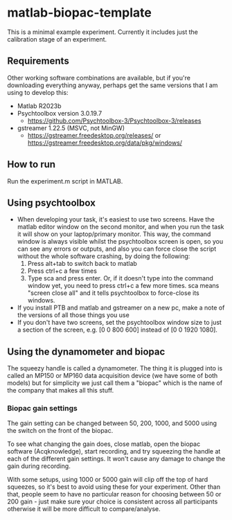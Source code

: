 # matlab-biopac-template
This is a minimal example experiment. Currently it includes just the calibration stage of an experiment.

## Requirements
Other working software combinations are available, but if you're downloading everything anyway, perhaps get the same versions that I am using to develop this:
- Matlab R2023b
- Psychtoolbox version 3.0.19.7
	- https://github.com/Psychtoolbox-3/Psychtoolbox-3/releases
- gstreamer 1.22.5 (MSVC, not MinGW)
	- https://gstreamer.freedesktop.org/releases/ or https://gstreamer.freedesktop.org/data/pkg/windows/

## How to run
Run the experiment.m script in MATLAB.

## Using psychtoolbox
- When developing your task, it's easiest to use two screens. Have the matlab editor window on the second monitor, and when you run the task it will show on your laptop/primary monitor. This way, the command window is always visible whilst the psychtoolbox screen is open, so you can see any errors or outputs, and also you can force close the script without the whole software crashing, by doing the following:
	1. Press alt+tab to switch back to matlab 
	2. Press ctrl+c a few times
	3. Type sca and press enter. Or, if it doesn't type into the command window yet, you need to press ctrl+c a few more times. sca means "screen close all" and it tells psychtoolbox to force-close its windows.
- If you install PTB and matlab and gstreamer on a new pc, make a note of the versions of all those things you use
- If you don't have two screens, set the psychtoolbox window size to just a section of the screen, e.g. [0 0 800 600] instead of [0 0 1920 1080].

## Using the dynamometer and biopac
The squeezy handle is called a dynamometer. The thing it is plugged into is called an MP150 or MP160 data acquisition device (we have some of both models) but for simplicity we just call them a "biopac" which is the name of the company that makes all this stuff.

### Biopac gain settings
The gain setting can be changed between 50, 200, 1000, and 5000 using the switch on the front of the biopac.

To see what changing the gain does, close matlab, open the biopac software (Acqknowledge), start recording, and try squeezing the handle at each of the different gain settings. It won't cause any damage to change the gain during recording. 

With some setups, using 1000 or 5000 gain will clip off the top of hard squeezes, so it's best to avoid using these for your experiment. Other than that, people seem to have no particular reason for choosing between 50 or 200 gain - just make sure your choice is consistent across all participants otherwise it will be more difficult to compare/analyse.

